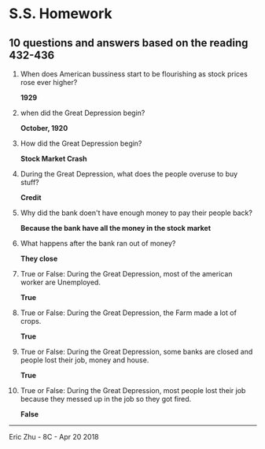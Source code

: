 # S.S. Homework
## 10 questions and answers based on the reading 432-436

1. When does American bussiness start to be flourishing as stock prices rose ever higher?

    **1929**

2. when did the Great Depression begin?

    **October, 1920**

3. How did the Great Depression begin?

    **Stock Market Crash**

4. During the Great Depression, what does the people overuse to buy stuff?

    **Credit**

5. Why did the bank doen't have enough money to pay their people back?

    **Because the bank have all the money in the stock market**

6. What happens after the bank ran out of money?

    **They close**

7. True or False: During the Great Depression, most of the american worker are Unemployed.

    **True**

8. True or False: During the Great Depression, the Farm made a lot of crops.

    **True**

9. True or False: During the Great Depression, some banks are closed and people lost their job, money and house.

    **True**

10. True or False: During the Great Depression, most people lost their job because they messed up in the job so they got fired.

    **False**

---
Eric Zhu - 8C - Apr 20 2018